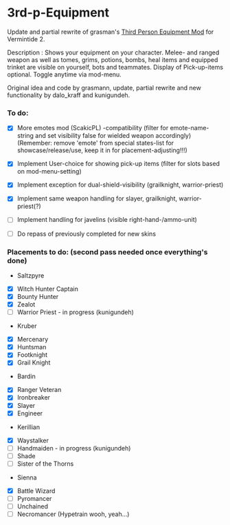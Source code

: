 # 3rd-p-Equipment
Update and partial rewrite of grasman's [Third Person Equipment Mod](https://github.com/Vermintide-Mod-Framework/Grasmann-Mods/tree/master/third_person_equipment) for Vermintide 2.

Description :
Shows your equipment on your character.
Melee- and ranged weapon as well as tomes, grims, potions, bombs, heal items and equipped trinket are visible on yourself, bots and teammates.
Display of Pick-up-items optional. Toggle anytime via mod-menu.


Original idea and code by grasmann, update, partial rewrite and new functionality by dalo_kraff and kunigundeh.

### To do:
- [x] More emotes mod (ScakicPL) -compatibility (filter for emote-name-string and set visibility false for wielded weapon accordingly) (Remember: remove 'emote' from special states-list for showcase/release/use, keep it in for placement-adjusting!!!)
- [x] Implement User-choice for showing pick-up items (filter for slots based on mod-menu-setting)
- [x] Implement exception for dual-shield-visibility (grailknight, warrior-priest)
- [x] Implement same weapon handling for slayer, grailknight, warrior-priest(?)
- [ ] Implement handling for javelins (visible right-hand-/ammo-unit)
- [ ] Do repass of previously completed for new skins

 
### Placements to do: (second pass needed once everything's done)
- Saltzpyre
- [x] Witch Hunter Captain
- [x] Bounty Hunter
- [x] Zealot
- [ ] Warrior Priest - in progress (kunigundeh)
- Kruber
- [x] Mercenary 
- [x] Huntsman
- [x] Footknight
- [x] Grail Knight
- Bardin
- [x] Ranger Veteran
- [x] Ironbreaker
- [x] Slayer
- [x] Engineer
- Kerillian
- [x] Waystalker
- [ ] Handmaiden - in progress (kunigundeh)
- [ ] Shade
- [ ] Sister of the Thorns
- Sienna
- [x] Battle Wizard
- [ ] Pyromancer
- [ ] Unchained
- [ ] Necromancer (Hypetrain wooh, yeah...)   
